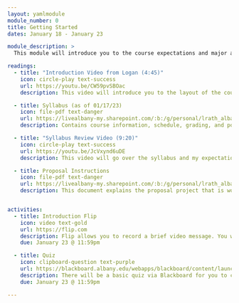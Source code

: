 ```yaml
---
layout: yamlmodule
module_number: 0
title: Getting Started
dates: January 18 - January 23

module_description: >
  This module will introduce you to the course expectations and major assignment.

readings:
  - title: "Introduction Video from Logan (4:45)"
    icon: circle-play text-success
    url: https://youtu.be/CW59pvSBOac
    description: This video will introduce you to the layout of the course.

  - title: Syllabus (as of 01/17/23)
    icon: file-pdf text-danger
    url: https://livealbany-my.sharepoint.com/:b:/g/personal/lrath_albany_edu/EWBMI-lNfeNEot7aj4nh_QkBir_OJMpg2XoIfRFoLo2Q6g?e=aQwhzU
    description: Contains course information, schedule, grading, and policies.

  - title: "Syllabus Review Video (9:20)"
    icon: circle-play text-success
    url: https://youtu.be/JcVxynd6uDE
    description: This video will go over the syllabus and my expectations.

  - title: Proposal Instructions
    icon: file-pdf text-danger
    url: https://livealbany-my.sharepoint.com/:b:/g/personal/lrath_albany_edu/EclHRXpO6ZRGl5YLyc5PN1oBOlAXE2w4a-8yKTvK4KOIAQ?e=TOP815
    description: This document explains the proposal project that is worth 60% of your final grade in this course.


activities:
  - title: Introduction Flip
    icon: video text-gold
    url: https://flip.com
    description: Flip allows you to record a brief video message. You will need the invite/code that has been sent to your UA email in order to access the software. I have limited the introduction board to 3 minutes. You will need the join code sent to your email. Here are some <a href="https://help.flip.com/hc/en-us/articles/360051542894-Getting-Started-Members" target="_blank">instructions from Flip on how to get started.</a>
    due: January 23 @ 11:59pm

  - title: Quiz
    icon: clipboard-question text-purple
    url: https://blackboard.albany.edu/webapps/blackboard/content/launchAssessment.jsp?course_id=_174705_1&content_id=_7858382_1&mode=cpview
    description: There will be a basic quiz via Blackboard for you to complete.
    due: January 23 @ 11:59pm

---
```


